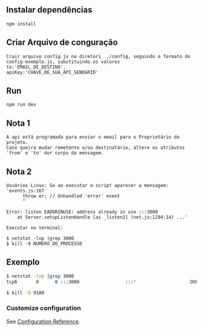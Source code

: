 ## Instalar dependências
```
npm install
```
## Criar Arquivo de conguração
```
Crair arquivo config.js no diretóri  ./config, seguindo o formato do config-exemple.js, substituindo os valores
to:'EMAIL_DE_DESTINO',
apiKey:'CHAVE_DE_SUA_API_SENDGRID'
```

## Run
```
npm run dev
```

## Nota 1
```
A api está programada para enviar o email para o Proprietário do projeto.
Caso queira mudar remetente e/ou destinatário, altere os atributos 'from' e 'to' dor corpo da mensagem.
```

## Nota 2
```
Usuários Linux: Se ao executar o script aparecer a mensagem:
'events.js:167
      throw er; // Unhandled 'error' event
      ^

Error: listen EADDRINUSE: address already in use :::3000
    at Server.setupListenHandle [as _listen2] (net.js:1294:14) ...'

Executar no terminal:

$ netstat -lnp |grep 3000
$ kill -9 NUMERO_DO_PROCESSO
```
## Exemplo
```bash
$ netstat -lnp |grep 3000
tcp6       0      0 :::3000                 :::*                    OUÇA       9109/lite-server   

$ kill -9 9109
```

### Customize configuration
See [Configuration Reference](https://sendgrid.com/docs/for-developers/sending-email/).
